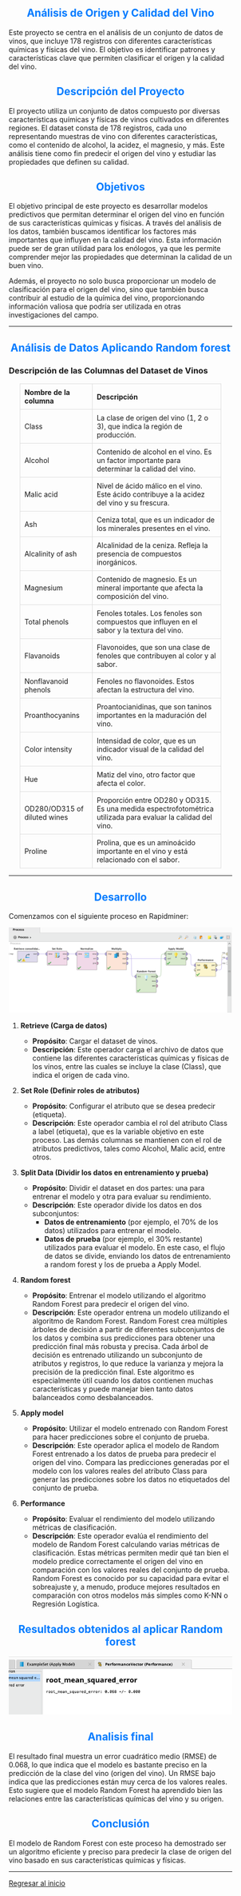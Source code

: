 <style>
    .general-content {
        margin-left: 2em; 
        margin-right: 2em; 
    }
</style>

<div class="general-content">

## <span style="color: #007BFF; text-align: center; display: block;">Análisis de Origen y Calidad del Vino</span>

Este proyecto se centra en el análisis de un conjunto de datos de vinos, que incluye 178 registros con diferentes características químicas y físicas del vino. El objetivo es identificar patrones y características clave que permiten clasificar el origen y la calidad del vino.

## <span style="color: #007BFF; text-align: center; display: block;">Descripción del Proyecto</span>

El proyecto utiliza un conjunto de datos compuesto por diversas características químicas y físicas de vinos cultivados en diferentes regiones. El dataset consta de 178 registros, cada uno representando muestras de vino con diferentes características, como el contenido de alcohol, la acidez, el magnesio, y más. Este análisis tiene como fin predecir el origen del vino y estudiar las propiedades que definen su calidad.

## <span style="color: #007BFF; text-align: center; display: block;">Objetivos</span>

El objetivo principal de este proyecto es desarrollar modelos predictivos que permitan determinar el origen del vino en función de sus características químicas y físicas. A través del análisis de los datos, también buscamos identificar los factores más importantes que influyen en la calidad del vino. Esta información puede ser de gran utilidad para los enólogos, ya que les permite comprender mejor las propiedades que determinan la calidad de un buen vino.

Además, el proyecto no solo busca proporcionar un modelo de clasificación para el origen del vino, sino que también busca contribuir al estudio de la química del vino, proporcionando información valiosa que podría ser utilizada en otras investigaciones del campo.

---


## <span style="color: #007BFF; text-align: center; display: block;">Análisis de Datos Aplicando Random forest </span>


### Descripción de las Columnas del Dataset de Vinos ###
<div style="text-align: center;">
    <table style="width: 90%; margin: 0 auto; border-collapse: collapse; text-align: left;">
        <thead>
        <tr>
            <th style="border: 1px solid #ddd; padding: 8px;">Nombre de la columna</th>
            <th style="border: 1px solid #ddd; padding: 8px;">Descripción</th>
        </tr>
        </thead>
        <tbody>
        <tr>
            <td style="border: 1px solid #ddd; padding: 8px;">Class</td>
            <td style="border: 1px solid #ddd; padding: 8px;">La clase de origen del vino (1, 2 o 3), que indica la región de producción.</td>
        </tr>
        <tr>
            <td style="border: 1px solid #ddd; padding: 8px;">Alcohol</td>
            <td style="border: 1px solid #ddd; padding: 8px;">Contenido de alcohol en el vino. Es un factor importante para determinar la calidad del vino.</td>
        </tr>
        <tr>
            <td style="border: 1px solid #ddd; padding: 8px;">Malic acid</td>
            <td style="border: 1px solid #ddd; padding: 8px;">Nivel de ácido málico en el vino. Este ácido contribuye a la acidez del vino y su frescura.</td>
        </tr>
        <tr>
            <td style="border: 1px solid #ddd; padding: 8px;">Ash</td>
            <td style="border: 1px solid #ddd; padding: 8px;">Ceniza total, que es un indicador de los minerales presentes en el vino.</td>
        </tr>
        <tr>
            <td style="border: 1px solid #ddd; padding: 8px;">Alcalinity of ash</td>
            <td style="border: 1px solid #ddd; padding: 8px;">Alcalinidad de la ceniza. Refleja la presencia de compuestos inorgánicos.</td>
        </tr>
        <tr>
            <td style="border: 1px solid #ddd; padding: 8px;">Magnesium</td>
            <td style="border: 1px solid #ddd; padding: 8px;">Contenido de magnesio. Es un mineral importante que afecta la composición del vino.</td>
        </tr>
        <tr>
            <td style="border: 1px solid #ddd; padding: 8px;">Total phenols</td>
            <td style="border: 1px solid #ddd; padding: 8px;">Fenoles totales. Los fenoles son compuestos que influyen en el sabor y la textura del vino.</td>
        </tr>
        <tr>
            <td style="border: 1px solid #ddd; padding: 8px;">Flavanoids</td>
            <td style="border: 1px solid #ddd; padding: 8px;">Flavonoides, que son una clase de fenoles que contribuyen al color y al sabor.</td>
        </tr>
        <tr>
            <td style="border: 1px solid #ddd; padding: 8px;">Nonflavanoid phenols</td>
            <td style="border: 1px solid #ddd; padding: 8px;">Fenoles no flavonoides. Estos afectan la estructura del vino.</td>
        </tr>
        <tr>
            <td style="border: 1px solid #ddd; padding: 8px;">Proanthocyanins</td>
            <td style="border: 1px solid #ddd; padding: 8px;">Proantocianidinas, que son taninos importantes en la maduración del vino.</td>
        </tr>
        <tr>
            <td style="border: 1px solid #ddd; padding: 8px;">Color intensity</td>
            <td style="border: 1px solid #ddd; padding: 8px;">Intensidad de color, que es un indicador visual de la calidad del vino.</td>
        </tr>
        <tr>
            <td style="border: 1px solid #ddd; padding: 8px;">Hue</td>
            <td style="border: 1px solid #ddd; padding: 8px;">Matiz del vino, otro factor que afecta el color.</td>
        </tr>
        <tr>
            <td style="border: 1px solid #ddd; padding: 8px;">OD280/OD315 of diluted wines</td>
            <td style="border: 1px solid #ddd; padding: 8px;">Proporción entre OD280 y OD315. Es una medida espectrofotométrica utilizada para evaluar la calidad del vino.</td>
        </tr>
        <tr>
            <td style="border: 1px solid #ddd; padding: 8px;">Proline</td>
            <td style="border: 1px solid #ddd; padding: 8px;">Prolina, que es un aminoácido importante en el vino y está relacionado con el sabor.</td>
        </tr>
        </tbody>
    </table>
</div>

---

## <span style="color: #007BFF; text-align: center; display: block;">Desarrollo</span>


Comenzamos con el siguiente proceso en Rapidminer: 

![Texto alternativo](./assets/wine1.png)

1. **Retrieve (Carga de datos)**  
   - **Propósito**: Cargar el dataset de vinos.
   - **Descripción**:  Este operador carga el archivo de datos que contiene las diferentes características químicas y físicas de los vinos, entre las cuales se incluye la clase (Class), que indica el origen de cada vino.

2. **Set Role (Definir roles de atributos)**  
   - **Propósito**: Configurar el atributo que se desea predecir (etiqueta).  
   - **Descripción**: Este operador cambia el rol del atributo Class a label (etiqueta), que es la variable objetivo en este proceso. Las demás columnas se mantienen con el rol de atributos predictivos, tales como Alcohol, Malic acid, entre otros.

3. **Split Data (Dividir los datos en entrenamiento y prueba)**  
   - **Propósito**: Dividir el dataset en dos partes: una para entrenar el modelo y otra para evaluar su rendimiento.  
   - **Descripción**: Este operador divide los datos en dos subconjuntos:
     - **Datos de entrenamiento** (por ejemplo, el 70% de los datos) utilizados para entrenar el modelo.
     - **Datos de prueba** (por ejemplo, el 30% restante) utilizados para evaluar el modelo. En este caso, el flujo de datos se divide, enviando los datos de entrenamiento a random forest y los de prueba a Apply Model.

4. **Random forest**  
   - **Propósito**: Entrenar el modelo utilizando el algoritmo Random Forest para predecir el origen del vino.
   - **Descripción**: Este operador entrena un modelo utilizando el algoritmo de Random Forest. Random Forest crea múltiples árboles de decisión a partir de diferentes subconjuntos de los datos y combina sus predicciones para obtener una predicción final más robusta y precisa. Cada árbol de decisión es entrenado utilizando un subconjunto de atributos y registros, lo que reduce la varianza y mejora la precisión de la predicción final. Este algoritmo es especialmente útil cuando los datos contienen muchas características y puede manejar bien tanto datos balanceados como desbalanceados.

5. **Apply model**  
   - **Propósito**: Utilizar el modelo entrenado con Random Forest para hacer predicciones sobre el conjunto de prueba.
   - **Descripción**:  Este operador aplica el modelo de Random Forest entrenado a los datos de prueba para predecir el origen del vino. Compara las predicciones generadas por el modelo con los valores reales del atributo Class para generar las predicciones sobre los datos no etiquetados del conjunto de prueba.

6. **Performance**  
   - **Propósito**: Evaluar el rendimiento del modelo utilizando métricas de clasificación.
   - **Descripción**:  Este operador evalúa el rendimiento del modelo de Random Forest calculando varias métricas de clasificación. Estas métricas permiten medir qué tan bien el modelo predice correctamente el origen del vino en comparación con los valores reales del conjunto de prueba. Random Forest es conocido por su capacidad para evitar el sobreajuste y, a menudo, produce mejores resultados en comparación con otros modelos más simples como K-NN o Regresión Logística.


## <span style="color: #007BFF; text-align: center; display: block;">Resultados obtenidos al aplicar Random forest</span>

![Texto alternativo](assets/wine2.png)

## <span style="color: #007BFF; text-align: center; display: block;">Analisis final</span>

El resultado final muestra un error cuadrático medio (RMSE) de 0.068, lo que indica que el modelo es bastante preciso en la predicción de la clase del vino (origen del vino). Un RMSE bajo indica que las predicciones están muy cerca de los valores reales. Esto sugiere que el modelo Random Forest ha aprendido bien las relaciones entre las características químicas del vino y su origen.


## <span style="color: #007BFF; text-align: center; display: block;">Conclusión</span>

El modelo de Random Forest con este proceso ha demostrado ser un algoritmo eficiente y preciso para predecir la clase de origen del vino basado en sus características químicas y físicas.

---

[Regresar al inicio](../index.html)

</div>

